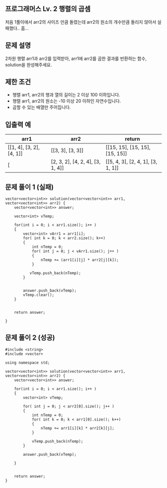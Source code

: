 ## 프로그래머스 Lv. 2 행렬의 곱셈
처음 1풀이에서 arr2의 사이즈 만큼 돌렸는데 arr2의 원소의 개수만큼 돌리지 않아서 실패했다.. 흠...

## 문제 설명
2차원 행렬 arr1과 arr2를 입력받아, arr1에 arr2를 곱한 결과를 반환하는 함수, solution을 완성해주세요.

## 제한 조건
- 행렬 arr1, arr2의 행과 열의 길이는 2 이상 100 이하입니다.
- 행렬 arr1, arr2의 원소는 -10 이상 20 이하인 자연수입니다.
- 곱할 수 있는 배열만 주어집니다.

## 입출력 예
|arr1 |	arr2 |	return |
| --- | --- | ---|
|[[1, 4], [3, 2], [4, 1]]	| [[3, 3], [3, 3]]	| [[15, 15], [15, 15], [15, 15]] |
[| [2, 3, 2], [4, 2, 4], [3, 1, 4]]	| [[5, 4, 3], [2, 4, 1], [3, 1, 1]]	| [[22, 22, 11], [36, 28, 18], [29, 20, 14]] |

## 문제 풀이 1 (실패)
```
vector<vector<int>> solution(vector<vector<int>> arr1, vector<vector<int>> arr2) {
    vector<vector<int>> answer;
    
    vector<int> vTemp;
    
    for(int i = 0; i < arr1.size(); i++ )
    {
        vector<int> vArr1 = arr1[i];
        for( int k = 0; k < arr2.size(); k++)
        {
            int nTemp = 0;
            for( int j = 0; j < vArr1.size(); j++ )
            {
                nTemp += (arr1[i][j] * arr2[j][k]);
            }
            
           vTemp.push_back(nTemp);
        }
        
        
        answer.push_back(vTemp);
        vTemp.clear();
    }
    
    
    return answer;
	
}
```

## 문제 풀이 2 (성공)
```
#include <string>
#include <vector>

using namespace std;

vector<vector<int>> solution(vector<vector<int>> arr1, vector<vector<int>> arr2) {
    vector<vector<int>> answer;
    
    for(int i = 0; i < arr1.size(); i++ )
    {
        vector<int> vTemp;
        
        for( int j = 0; j < arr2[0].size(); j++ )
        {
            int nTemp = 0;
            for( int k = 0; k < arr1[0].size(); k++)
            {
                nTemp += arr1[i][k] * arr2[k][j];
            }
            
            vTemp.push_back(nTemp);
        }
        
        answer.push_back(vTemp);
        
    }
    
    
    return answer;
}
```

